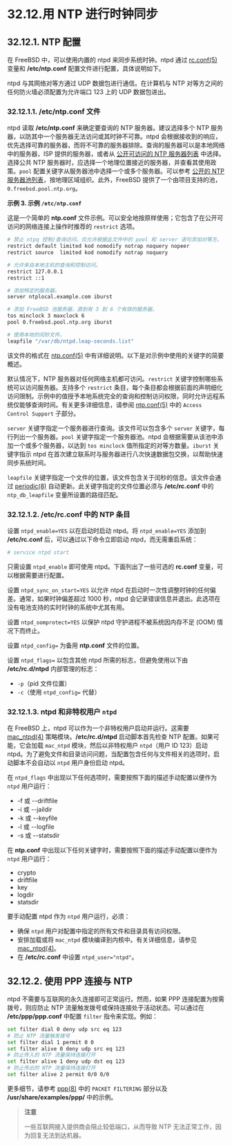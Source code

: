 # 32.12.用 NTP 进行时钟同步

## 32.12.1. NTP 配置

在 FreeBSD 中，可以使用内置的 ntpd 来同步系统时钟。ntpd 通过 [rc.conf(5)](https://man.freebsd.org/cgi/man.cgi?query=rc.conf&sektion=5&format=html) 变量和 **/etc/ntp.conf** 配置文件进行配置，具体说明如下。

ntpd 与其网络对等方通过 UDP 数据包进行通信。在计算机与 NTP 对等方之间的任何防火墙必须配置为允许端口 123 上的 UDP 数据包进出。

### 32.12.1.1. **/etc/ntp.conf** 文件

ntpd 读取 **/etc/ntp.conf** 来确定要查询的 NTP 服务器。建议选择多个 NTP 服务器，以防其中一个服务器无法访问或其时钟不可靠。ntpd 会根据接收到的响应，优先选择可靠的服务器，而将不可靠的服务器排除。查询的服务器可以是本地网络中的服务器，ISP 提供的服务器，或者从 [公开可访问的 NTP 服务器列表](http://support.ntp.org/bin/view/Servers/WebHome) 中选择。选择公共 NTP 服务器时，应选择一个地理位置接近的服务器，并查看其使用政策。`pool` 配置关键字从服务器池中选择一个或多个服务器。可以参考 [公开的 NTP 服务器池列表](http://support.ntp.org/bin/view/Servers/NTPPoolServers)，按地理区域组织。此外，FreeBSD 提供了一个由项目支持的池，`0.freebsd.pool.ntp.org`。

**示例 3. 示例 `/etc/ntp.conf`**

这是一个简单的 **ntp.conf** 文件示例。可以安全地按原样使用；它包含了在公开可访问的网络连接上操作时推荐的 `restrict` 选项。

```sh
# 禁止 ntpq 控制/查询访问。仅允许根据此文件中的 pool 和 server 语句添加对等方。
restrict default limited kod nomodify notrap noquery nopeer
restrict source  limited kod nomodify notrap noquery

# 允许来自本地主机的查询和控制访问。
restrict 127.0.0.1
restrict ::1

# 添加特定的服务器。
server ntplocal.example.com iburst

# 添加 FreeBSD 池服务器，直到有 3 到 6 个有效的服务器。
tos minclock 3 maxclock 6
pool 0.freebsd.pool.ntp.org iburst

# 使用本地的闰秒文件。
leapfile "/var/db/ntpd.leap-seconds.list"
```

该文件的格式在 [ntp.conf(5)](https://man.freebsd.org/cgi/man.cgi?query=ntp.conf&sektion=5&format=html) 中有详细说明。以下是对示例中使用的关键字的简要概述。

默认情况下，NTP 服务器对任何网络主机都可访问。`restrict` 关键字控制哪些系统可以访问服务器。支持多个 `restrict` 条目，每个条目都会根据前面的声明细化访问限制。示例中的值授予本地系统完全的查询和控制访问权限，同时允许远程系统仅能够查询时间。有关更多详细信息，请参阅 [ntp.conf(5)](https://man.freebsd.org/cgi/man.cgi?query=ntp.conf&sektion=5&format=html) 中的 `Access Control Support` 子部分。

`server` 关键字指定一个服务器进行查询。该文件可以包含多个 `server` 关键字，每行列出一个服务器。`pool` 关键字指定一个服务器池。ntpd 会根据需要从该池中添加一个或多个服务器，以达到 `tos minclock` 值所指定的对等方数量。`iburst` 关键字指示 ntpd 在首次建立联系时与服务器进行八次快速数据包交换，以帮助快速同步系统时间。

`leapfile` 关键字指定一个文件的位置，该文件包含关于闰秒的信息。该文件会通过 [periodic(8)](https://man.freebsd.org/cgi/man.cgi?query=periodic&sektion=8&format=html) 自动更新。此关键字指定的文件位置必须与 **/etc/rc.conf** 中的 `ntp_db_leapfile` 变量所设置的路径匹配。

### 32.12.1.2. **/etc/rc.conf** 中的 NTP 条目

设置 `ntpd_enable=YES` 以在启动时启动 ntpd。将 `ntpd_enable=YES` 添加到 **/etc/rc.conf** 后，可以通过以下命令立即启动 ntpd，而无需重启系统：

```sh
# service ntpd start
```

只需设置 `ntpd_enable` 即可使用 ntpd。下面列出了一些可选的 **rc.conf** 变量，可以根据需要进行配置。

设置 `ntpd_sync_on_start=YES` 以允许 ntpd 在启动时一次性调整时钟的任何偏差。通常，如果时钟偏差超过 1000 秒，ntpd 会记录错误信息并退出。此选项在没有电池支持的实时时钟的系统中尤其有用。

设置 `ntpd_oomprotect=YES` 以保护 ntpd 守护进程不被系统因内存不足 (OOM) 情况下而终止。

设置 `ntpd_config=` 为备用 **ntp.conf** 文件的位置。

设置 `ntpd_flags=` 以包含其他 ntpd 所需的标志，但避免使用以下由 **/etc/rc.d/ntpd** 内部管理的标志：

* `-p`（pid 文件位置）
* `-c`（使用 `ntpd_config=` 代替）

### 32.12.1.3. ntpd 和非特权用户 `ntpd`

在 FreeBSD 上，ntpd 可以作为一个非特权用户启动并运行。这需要 [mac\_ntpd(4)](https://man.freebsd.org/cgi/man.cgi?query=mac_ntpd&sektion=4&format=html) 策略模块。**/etc/rc.d/ntpd** 启动脚本首先检查 NTP 配置。如果可能，它会加载 `mac_ntpd` 模块，然后以非特权用户 `ntpd`（用户 ID 123）启动 ntpd。为了避免文件和目录访问问题，当配置包含任何与文件相关的选项时，启动脚本不会自动以 `ntpd` 用户身份启动 ntpd。

在 `ntpd_flags` 中出现以下任何选项时，需要按照下面的描述手动配置以便作为 `ntpd` 用户运行：

* -f 或 --driftfile
* -i 或 --jaildir
* -k 或 --keyfile
* -l 或 --logfile
* -s 或 --statsdir

在 **ntp.conf** 中出现以下任何关键字时，需要按照下面的描述手动配置以便作为 `ntpd` 用户运行：

* crypto
* driftfile
* key
* logdir
* statsdir

要手动配置 ntpd 作为 `ntpd` 用户运行，必须：

* 确保 `ntpd` 用户对配置中指定的所有文件和目录具有访问权限。
* 安排加载或将 `mac_ntpd` 模块编译到内核中。有关详细信息，请参见 [mac\_ntpd(4)](https://man.freebsd.org/cgi/man.cgi?query=mac_ntpd&sektion=4&format=html)。
* 在 **/etc/rc.conf** 中设置 `ntpd_user="ntpd"`。

## 32.12.2. 使用 PPP 连接与 NTP

ntpd 不需要与互联网的永久连接即可正常运行。然而，如果 PPP 连接配置为按需拨号，则应防止 NTP 流量触发拨号或保持连接处于活动状态。可以通过在 **/etc/ppp/ppp.conf** 中配置 `filter` 指令来实现。例如：

```sh
set filter dial 0 deny udp src eq 123
# 防止 NTP 流量触发拨号
set filter dial 1 permit 0 0
set filter alive 0 deny udp src eq 123
# 防止传入的 NTP 流量保持连接打开
set filter alive 1 deny udp dst eq 123
# 防止传出的 NTP 流量保持连接打开
set filter alive 2 permit 0/0 0/0
```

更多细节，请参考 [ppp(8)](https://man.freebsd.org/cgi/man.cgi?query=ppp&sektion=8&format=html) 中的 `PACKET FILTERING` 部分以及 **/usr/share/examples/ppp/** 中的示例。

>**注意**
>
>一些互联网接入提供商会阻止较低端口，从而导致 NTP 无法正常工作，因为回复无法到达机器。
